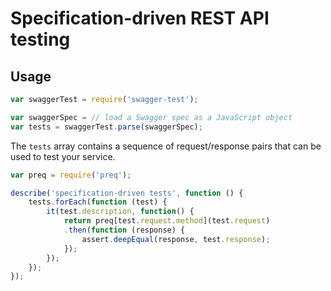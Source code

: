 # Specification-driven REST API testing

## Usage

```javascript
var swaggerTest = require('swagger-test');
```

```javascript
var swaggerSpec = // load a Swagger spec as a JavaScript object
var tests = swaggerTest.parse(swaggerSpec);
```

The `tests` array contains a sequence of request/response pairs that can be used to test your service.

```javascript
var preq = require('preq');

describe('specification-driven tests', function () {
    tests.forEach(function (test) {
        it(test.description, function() {
            return preq[test.request.method](test.request)
            .then(function (response) {
                assert.deepEqual(response, test.response);
            });
        });
    });
});
```
